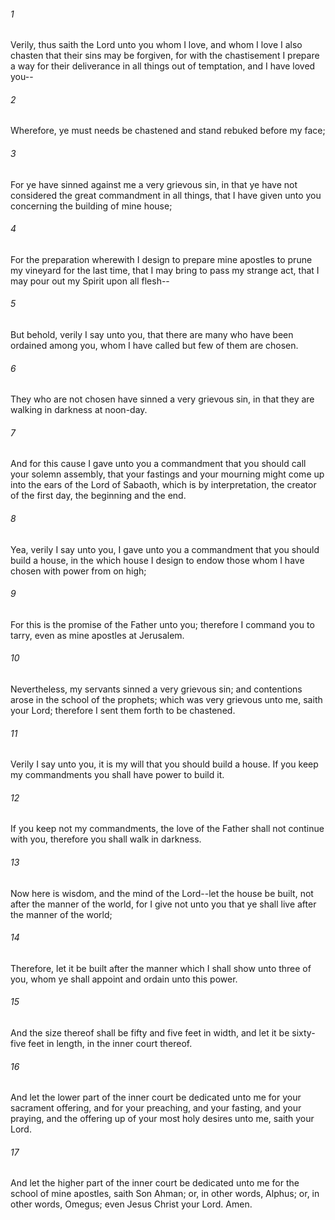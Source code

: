 ###### 1
Verily, thus saith the Lord unto you whom I love, and whom I love I also chasten that their sins may be forgiven, for with the chastisement I prepare a way for their deliverance in all things out of temptation, and I have loved you--

###### 2
Wherefore, ye must needs be chastened and stand rebuked before my face;

###### 3
For ye have sinned against me a very grievous sin, in that ye have not considered the great commandment in all things, that I have given unto you concerning the building of mine house;

###### 4
For the preparation wherewith I design to prepare mine apostles to prune my vineyard for the last time, that I may bring to pass my strange act, that I may pour out my Spirit upon all flesh--

###### 5
But behold, verily I say unto you, that there are many who have been ordained among you, whom I have called but few of them are chosen.

###### 6
They who are not chosen have sinned a very grievous sin, in that they are walking in darkness at noon-day.

###### 7
And for this cause I gave unto you a commandment that you should call your solemn assembly, that your fastings and your mourning might come up into the ears of the Lord of Sabaoth, which is by interpretation, the creator of the first day, the beginning and the end.

###### 8
Yea, verily I say unto you, I gave unto you a commandment that you should build a house, in the which house I design to endow those whom I have chosen with power from on high;

###### 9
For this is the promise of the Father unto you; therefore I command you to tarry, even as mine apostles at Jerusalem.

###### 10
Nevertheless, my servants sinned a very grievous sin; and contentions arose in the school of the prophets; which was very grievous unto me, saith your Lord; therefore I sent them forth to be chastened.

###### 11
Verily I say unto you, it is my will that you should build a house. If you keep my commandments you shall have power to build it.

###### 12
If you keep not my commandments, the love of the Father shall not continue with you, therefore you shall walk in darkness.

###### 13
Now here is wisdom, and the mind of the Lord--let the house be built, not after the manner of the world, for I give not unto you that ye shall live after the manner of the world;

###### 14
Therefore, let it be built after the manner which I shall show unto three of you, whom ye shall appoint and ordain unto this power.

###### 15
And the size thereof shall be fifty and five feet in width, and let it be sixty-five feet in length, in the inner court thereof.

###### 16
And let the lower part of the inner court be dedicated unto me for your sacrament offering, and for your preaching, and your fasting, and your praying, and the offering up of your most holy desires unto me, saith your Lord.

###### 17
And let the higher part of the inner court be dedicated unto me for the school of mine apostles, saith Son Ahman; or, in other words, Alphus; or, in other words, Omegus; even Jesus Christ your Lord. Amen.

